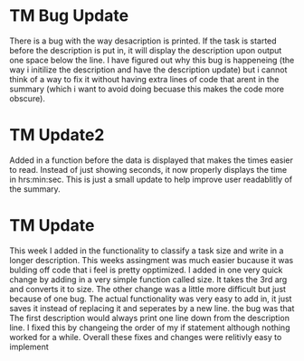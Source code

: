 # TM Bug Update
There is a bug with the way desacription is printed. If the task is started before the description is put in, it will display the 
description upon output one space below the line. I have figured out why this bug is happeneing (the way i initilize the description and
have the description update) but i cannot think of a way to fix it without having extra lines of code that arent in the summary (which 
i want to avoid doing becuase this makes the code more obscure).

# TM Update2
Added in a function before the data is displayed that makes the times easier to read.
Instead of just showing seconds, it now properly displays the time in hrs:min:sec.
This is just a small update to help improve user readablitly of the summary.

# TM Update
This week I added in the functionality to classify a task size and write in a longer description.
This weeks assingment was much easier bucause it was bulding off code that i feel is pretty opptimized.
I added in one very quick change by adding in a very simple function called size.
It takes the 3rd arg and converts it to size.
The other change was a little more difficult but just because of one bug.
The actual functionality was very easy to add in, it just saves it instead of replacing it and seperates by a new line.
the bug was that The first description would always print one line down from the description line.
I fixed this by changeing the order of my if statement although nothing worked for a while.
Overall these fixes and changes were relitivly easy to implement